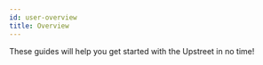 ```yaml
---
id: user-overview
title: Overview
---
```


These guides will help you get started with the Upstreet in no time!
